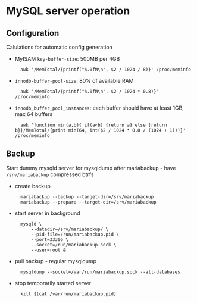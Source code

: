 MySQL server operation
======================

Configuration
-------------

Calulations for automatic config generation

* MyISAM `key-buffer-size`: 500MB per 4GB

        awk '/MemTotal/{printf("%.0fM\n", $2 / 1024 / 8)}' /proc/meminfo

* `innodb-buffer-pool-size`: 80% of available RAM

        awk '/MemTotal/{printf("%.0fM\n", $2 / 1024 * 0.8)}' /proc/meminfo

* `innodb_buffer_pool_instances`: each buffer should have at least 1GB, max 64 buffers
 
        awk 'function min(a,b){ if(a<b) {return a} else {return b}}/MemTotal/{print min(64, int($2 / 1024 * 0.8 / (1024 + 1)))}' /proc/meminfo


Backup
------

Start dummy mysqld server for mysqldump after mariabackup - have `/srv/mariabackup` compressed btrfs

* create backup

        mariabackup --backup --target-dir=/srv/mariabackup
        mariabackup --prepare --target-dir=/srv/mariabackup

* start server in background

        mysqld \
            --datadir=/srv/mariabackup/ \
            --pid-file=/run/mariabackup.pid \
            --port=33306 \
            --socket=/run/mariabackup.sock \
            --user=root &

* pull backup - regular mysqldump

        mysqldump --socket=/var/run/mariabackup.sock --all-databases

* stop temporarily started server

        kill $(cat /var/run/mariabackup.pid)

